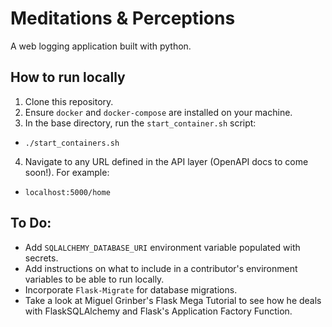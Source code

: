 # Meditations & Perceptions
A web logging application built with python.

## How to run locally
1. Clone this repository.
2. Ensure `docker` and `docker-compose` are installed on your machine.
3. In the base directory, run the `start_container.sh` script:
 - `./start_containers.sh`
4. Navigate to any URL defined in the API layer (OpenAPI docs to come soon!). For example:
 - `localhost:5000/home`

## To Do:
 - Add `SQLALCHEMY_DATABASE_URI` environment variable populated with secrets.
 - Add instructions on what to include in a contributor's environment variables to be able to run locally.
 - Incorporate `Flask-Migrate` for database migrations.
 - Take a look at Miguel Grinber's Flask Mega Tutorial to see how he deals with FlaskSQLAlchemy and Flask's Application Factory Function.
